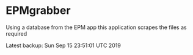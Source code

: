 # EPMgrabber
Using a database from the EPM app this application scrapes the files as required


Latest backup: Sun Sep 15 23:51:01 UTC 2019
